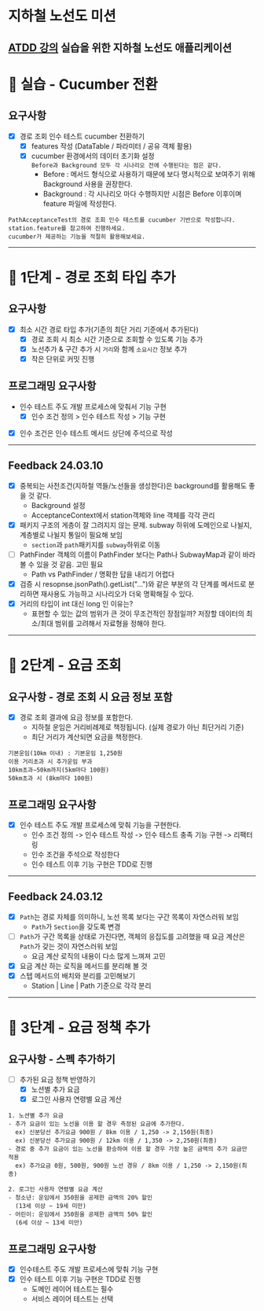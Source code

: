 # 지하철 노선도 미션
[ATDD 강의](https://edu.nextstep.camp/c/R89PYi5H) 실습을 위한 지하철 노선도 애플리케이션
---
# 🚀 실습 - Cucumber 전환

## 요구사항
- [x] 경로 조회 인수 테스트 cucumber 전환하기
  - [x] features 작성 (DataTable / 파라미터 / 공유 객체 활용)
  - [x] cucumber 환경에서의 데이터 초기화 설정<br>
    `Before과 Background 모두 각 시나리오 전에 수행된다는 점은 같다.`
    - Before : 메서드 형식으로 사용하기 때문에 보다 명시적으로 보여주기 위해 Background 사용을 권장한다.
    - Background : 각 시나리오 마다 수행하지만 시점은 Before 이후이며 feature 파일에 작성한다.
```
PathAcceptanceTest의 경로 조회 인수 테스트를 cucumber 기반으로 작성합니다.
station.feature를 참고하여 진행하세요.
cucumber가 제공하는 기능을 적절히 활용해보세요.
```
---
# 🚀 1단계 - 경로 조회 타입 추가

## 요구사항
- [x] 최소 시간 경로 타입 추가(기존의 최단 거리 기준에서 추가된다)
  - [x] 경로 조회 시 최소 시간 기준으로 조회할 수 있도록 기능 추가
  - [x] 노선추가 & 구간 추가 시 `거리`와 함께 `소요시간` 정보 추가
  - [x] 작은 단위로 커밋 진행

## 프로그래밍 요구사항
- 인수 테스트 주도 개발 프로세스에 맞춰서 기능 구현
  - [x] 인수 조건 정의 > 인수 테스트 작성 > 기능 구현
- [x] 인수 조건은 인수 테스트 메서드 상단에 주석으로 작성
---
## Feedback 24.03.10

- [x] 중복되는 사전조건(지하철 역들/노선들을 생성한다)은 background를 활용해도 좋을 것 같다.
  - Background 설정
  - AcceptanceContext에서 station객체와 line 객체를 각각 관리 
- [x] 패키지 구조의 게층이 잘 그려지지 않는 문제. subway 하위에 도메인으로 나뉠지, 계층별로 나뉠지 통일이 필요해 보임
  - `section`과 `path`패키지를 `subway`하위로 이동
- [ ] PathFinder 객체의 이름이 PathFinder 보다는 Path나 SubwayMap과 같이 바라볼 수 있을 것 같음. 고민 필요
  - Path vs PathFinder / 명확한 답을 내리기 어렵다
- [x] 검증 시 resopnse.jsonPath().getList("...")와 같은 부분의 각 단계를 메서드로 분리하면 재사용도 가능하고 시나리오가 더욱 명확해질 수 있다.
- [x] 거리의 타입이 int 대신 long 인 이유는?
  - 표현할 수 있는 값의 범위가 큰 것이 무조건적인 장점일까? 저장할 데이터의 최소/최대 범위를 고려해서 자료형을 정해야 한다.
---
# 🚀 2단계 - 요금 조회

## 요구사항 - 경로 조회 시 요금 정보 포함
- [x] 경로 조회 결과에 요금 정보를 포함한다.
  - 지하철 운임은 거리비례제로 책정됩니다. (실제 경로가 아닌 최단거리 기준)
  - 최단 거리가 계산되면 요금을 책정한다.
```
기본운임(10㎞ 이내) : 기본운임 1,250원
이용 거리초과 시 추가운임 부과
10km초과∼50km까지(5km마다 100원)
50km초과 시 (8km마다 100원)
```

## 프로그래밍 요구사항
- [x] 인수 테스트 주도 개발 프로세스에 맞춰 기능을 구현한다.
  - 인수 조건 정의 -> 인수 테스트 작성 -> 인수 테스트 충족 기능 구현 -> 리팩터링
  - 인수 조건을 주석으로 작성한다
  - 인수 테스트 이후 기능 구현은 TDD로 진행
---
## Feedback 24.03.12
- [x] `Path`는 경로 자체를 의미하니, 노선 목록 보다는 구간 목록이 자연스러워 보임
  - `Path`가 `Section`을 갖도록 변경
- [ ] `Path`가 구간 목록을 상태로 가진다면, 객체의 응집도를 고려했을 때 요금 계산은 `Path`가 갖는 것이 자연스러워 보임
  - 요금 계산 로직의 내용이 다소 많게 느껴져 고민
- [x] 요금 계산 하는 로직을 메서드를 분리해 볼 것
- [x] 스텝 메서드의 배치와 분리를 고민해보기
  - Station | Line | Path 기준으로 각각 분리

---
# 🚀 3단계 - 요금 정책 추가

## 요구사항 - 스펙 추가하기
- [ ] 추가된 요금 정책 반영하기
  - [x] 노션별 추가 요금
  - [x] 로그인 사용자 연령별 요금 게산
```
1. 노션별 추가 요금
- 추가 요금이 있는 노선을 이용 할 경우 측정된 요금에 추가한다.
  ex) 신분당선 추가요금 900원 / 8km 이용 / 1,250 -> 2,150원(최종)
  ex) 신분당선 추가요금 900원 / 12km 이용 / 1,350 -> 2,250원(최종)
- 경로 중 추가 요금이 있는 노선을 환승하여 이용 할 경우 가장 높은 금액의 추가 요금만 적용
  ex) 추가요금 0원, 500원, 900원 노선 경유 / 8km 이용 / 1,250 -> 2,150원(최종)
```
```
2. 로그인 사용자 연령별 요금 계산
- 청소년: 운임에서 350원을 공제한 금액의 20% 할인
  (13세 이상 ~ 19세 미만)
- 어린이: 운임에서 350원을 공제한 금액의 50% 할인
  (6세 이상 ~ 13세 미만)
```

## 프로그래밍 요구사항
- [x] 인수테스트 주도 개발 프로세스에 맞춰 기능 구현
- [x] 인수 테스트 이후 기능 구현은 TDD로 진행
  - 도메인 레이어 테스트는 필수
  - 서비스 레이어 테스트는 선택
